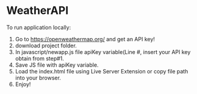 # WeatherAPI

To run application locally:
1. Go to https://openweathermap.org/ and get an API key!
2. download project folder.
3. In javascript/newapp.js file apiKey variable(Line #, insert your API key obtain from step#1. 
4. Save JS file with apiKey variable.
5. Load the index.html file using Live Server Extension or copy file path into your browser.
6. Enjoy!
